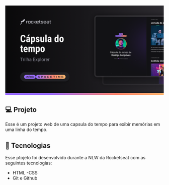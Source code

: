 <p align="center">
<img src= ".github/preview.png" alt= "Preview do projeto" widht= "100%" />
</p>

## 💻 Projeto
Esse é um projeto web de uma capsula do tempo para exibir memórias em uma linha do tempo.

## 🚀 Tecnologias
Esse ptojeto foi desenvolvido durante a NLW da Rocketseat com as seguintes tecnologias:
- HTML
-CSS
- Git e Github